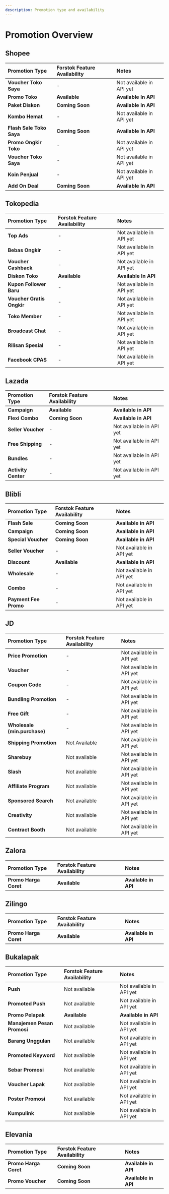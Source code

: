 ```yaml
---
description: Promotion type and availability
---
```


# Promotion Overview

## Shopee

| **Promotion Type** | **Forstok Feature Availability** | **Notes** |
| :--- | :--- | :--- |
| **Voucher Toko Saya** | - | Not available in API yet |
| **Promo Toko** | **Available** | **Available In API** |
| **Paket Diskon** | **Coming Soon** | **Available In API** |
| **Kombo Hemat** | - | Not available in API yet |
| **Flash Sale Toko Saya** | **Coming Soon** | **Available In API** |
| **Promo Ongkir Toko** | - | Not available in API yet |
| **Voucher Toko Saya** | - | Not available in API yet |
| **Koin Penjual** | - | Not available in API yet |
| **Add On Deal** | **Coming Soon** | **Available In API** |

## Tokopedia

| Promotion Type | Forstok Feature Availability | Notes |
| :--- | :--- | :--- |
| **Top Ads** | - | Not available in API yet |
| **Bebas Ongkir** | - | Not available in API yet |
| **Voucher Cashback** | - | Not available in API yet |
| **Diskon Toko** | **Available** | **Available In API** |
| **Kupon Follower Baru** | - | Not available in API yet |
| **Voucher Gratis Ongkir** | - | Not available in API yet |
| **Toko Member** | - | Not available in API yet |
| **Broadcast Chat** | - | Not available in API yet |
| **Rilisan Spesial** | - | Not available in API yet |
| **Facebook CPAS** | - | Not available in API yet |

## Lazada

| **Promotion Type** | **Forstok Feature Availability** | **Notes** |
| :--- | :--- | :--- |
| **Campaign** | **Available** | **Available in API** |
| **Flexi Combo** | **Coming Soon** | **Available in API** |
| **Seller Voucher** | - | Not available in API yet |
| **Free Shipping** | - | Not available in API yet |
| **Bundles** | - | Not available in API yet |
| **Activity Center** | - | Not available in API yet |

## Blibli

| **Promotion Type** | **Forstok Feature Availability** | **Notes** |
| :--- | :--- | :--- |
| **Flash Sale** | **Coming Soon** | **Available in API** |
| **Campaign** | **Coming Soon** | **Available in API** |
| **Special Voucher** | **Coming Soon** | **Available in API** |
| **Seller Voucher** | - | Not available in API yet |
| **Discount** | **Available** | **Available in API** |
| **Wholesale** | - | Not available in API yet |
| **Combo** | - | Not available in API yet |
| **Payment Fee Promo** | - | Not available in API yet |

## JD

| **Promotion Type** | **Forstok Feature Availability** | **Notes** |
| :--- | :--- | :--- |
| **Price Promotion** | - | Not available in API yet |
| **Voucher** | - | Not available in API yet |
| **Coupon Code** | - | Not available in API yet |
| **Bundling Promotion** | - | Not available in API yet |
| **Free Gift** | - | Not available in API yet |
| **Wholesale \(min.purchase\)** | - | Not available in API yet |
| **Shipping Promotion** | Not Available | Not available in API yet |
| **Sharebuy** | Not available | Not available in API yet |
| **Slash** | Not available | Not available in API yet |
| **Affiliate Program** | Not available | Not available in API yet |
| **Sponsored Search** | Not available | Not available in API yet |
| **Creativity** | Not available | Not available in API yet |
| **Contract Booth** | Not available | Not available in API yet |

## Zalora

| **Promotion Type** | **Forstok Feature Availability** | **Notes** |
| :--- | :--- | :--- |
| **Promo Harga Coret** | **Available** | **Available in API** |

## Zilingo

| **Promotion Type** | **Forstok Feature Availability** | **Notes** |
| :--- | :--- | :--- |
| **Promo Harga Coret** | **Available** | **Available in API** |

## Bukalapak

| **Promotion Type** | **Forstok Feature Availability** | **Notes** |
| :--- | :--- | :--- |
| **Push** | Not available | Not available in API yet |
| **Promoted Push** | Not available | Not available in API yet |
| **Promo Pelapak** | **Available** | **Available in API** |
| **Manajemen Pesan Promosi** | Not available | Not available in API yet |
| **Barang Unggulan** | Not available | Not available in API yet |
| **Promoted Keyword** | Not available | Not available in API yet |
| **Sebar Promosi** | Not available | Not available in API yet |
| **Voucher Lapak** | Not available | Not available in API yet |
| **Poster Promosi** | Not available | Not available in API yet |
| **Kumpulink** | Not available | Not available in API yet |

## Elevania

| **Promotion Type** | **Forstok Feature Availability** | **Notes** |
| :--- | :--- | :--- |
| **Promo Harga Coret** | **Coming Soon** | **Available in API** |
| **Promo Voucher** | **Coming Soon** | **Available in API** |

